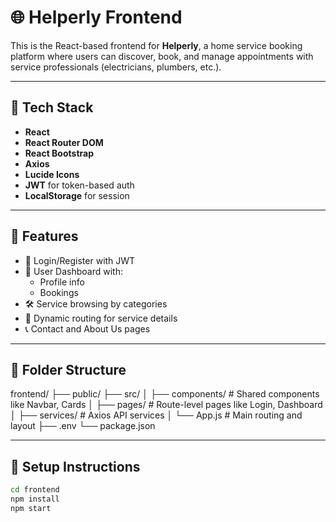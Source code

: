 # 🌐 Helperly Frontend

This is the React-based frontend for **Helperly**, a home service booking platform where users can discover, book, and manage appointments with service professionals (electricians, plumbers, etc.).

---

## 🚀 Tech Stack

- **React**
- **React Router DOM**
- **React Bootstrap**
- **Axios**
- **Lucide Icons**
- **JWT** for token-based auth
- **LocalStorage** for session

---

## 🧩 Features

- 🔐 Login/Register with JWT
- 📁 User Dashboard with:
  - Profile info
  - Bookings
- 🛠️ Service browsing by categories
- 🔎 Dynamic routing for service details
- 📞 Contact and About Us pages

---

## 📁 Folder Structure
frontend/
├── public/
├── src/
│ ├── components/ # Shared components like Navbar, Cards
│ ├── pages/ # Route-level pages like Login, Dashboard
│ ├── services/ # Axios API services
│ └── App.js # Main routing and layout
├── .env
└── package.json



---

## 🔧 Setup Instructions

```bash
cd frontend
npm install
npm start

